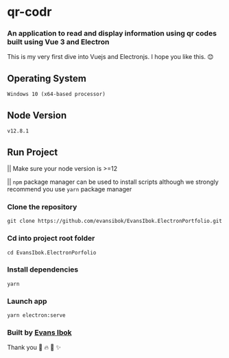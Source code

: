 # qr-codr
### An application to read and display information using qr codes built using Vue 3 and Electron
This is my very first dive into Vuejs and Electronjs. I hope you like this. 😊 

## Operating System
```
Windows 10 (x64-based processor)
```

## Node Version
```
v12.8.1
```

## Run Project

|| Make sure your node version is >=12

|| `npm` package manager can be used to install scripts although we strongly recommend you use `yarn` package manager

### Clone the repository
```
git clone https://github.com/evansibok/EvansIbok.ElectronPortfolio.git
```

### Cd into project root folder
```
cd EvansIbok.ElectronPorfolio
```

### Install dependencies
```
yarn
```

### Launch app
```
yarn electron:serve
```

### Built by <a href="https://evansibok.com" target="_blank">Evans Ibok</a>


Thank you 🤩 🔥 🚀 ✨
